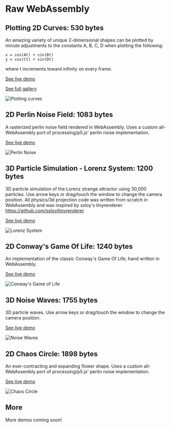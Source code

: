 # Raw WebAssembly

## Plotting 2D Curves: 530 bytes

An amazing variety of unique 2-dimensional shapes can be plotted by minute adjustments to the constants A, B, C, D when plotting the following: 
```
x = cos(At) + sin(Bt)
y = cos(Ct) + sin(Dt)
```
where t increments toward infinity on every frame.

[See live demo](/src/hand-crafted-wasm/src/plotting_curves/)

[See full gallery](/src/hand-crafted-wasm/src/plotting_curves/gallery.html)

![Plotting curves](/images/plotting_curves.png)

## 2D Perlin Noise Field: 1083 bytes

A rasterized perlin noise field rendered in WebAssembly. Uses a custom all-WebAssembly port of processing/p5.js' perlin noise implementation.

[See live demo](/src/hand-crafted-wasm/src/noise_field/)

![Perlin Noise](/images/perlin_noise.png)

## 3D Particle Simulation - Lorenz System: 1200 bytes

3D particle simulation of the Lorenz strange attractor using 30,000 particles. Use arrow keys or drag/touch the window to change the camera position. All physics/3d projection code was written from scratch in WebAssembly and was inspired by ssloy's tinyrenderer: https://github.com/ssloy/tinyrenderer

[See live demo](/src/hand-crafted-wasm/src/lorenz_system/)

![Lorenz System](/images/lorenz_system.png)

## 2D Conway's Game Of Life: 1240 bytes

An implementation of the classic Conway's Game Of Life, hand written in WebAssembly.

[See live demo](/src/hand-crafted-wasm/src/life/)

![Conway's Game of Life](/images/conways_game_of_life.png)

## 3D Noise Waves: 1755 bytes

3D particle waves. Use arrow keys or drag/touch the window to change the camera position. 

[See live demo](/src/hand-crafted-wasm/src/noise_waves)

![Noise Waves](/images/noise_waves.png)

## 2D Chaos Circle: 1898 bytes

An ever-contracting and expanding flower shape. Uses a custom all-WebAssembly port of processing/p5.js' perlin noise implementation.

[See live demo](/src/hand-crafted-wasm/src/chaos_circle/)

![Chaos Circle](/images/chaos_circle.png)

## More

More demos coming soon!